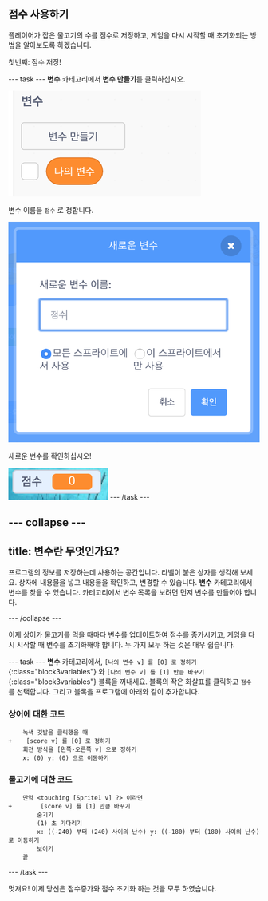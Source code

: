 ## 점수 사용하기

플레이어가 잡은 물고기의 수를 점수로 저장하고, 게임을 다시 시작할 때 초기화되는 방법을 알아보도록 하겠습니다.

첫번째: 점수 저장!

\--- task \--- **변수** 카테고리에서 **변수 만들기**를 클릭하십시오.

![](images/catch5.png)

변수 이름을 `점수` 로 정합니다.

![](images/catch6.png)

새로운 변수를 확인하십시오!

![점수 변수를 스테이지 표시](images/scoreVariableStage.png) \--- /task \---

## \--- collapse \---

## title: 변수란 무엇인가요?

프로그램의 정보를 저장하는데 사용하는 공간입니다. 라벨이 붙은 상자를 생각해 보세요. 상자에 내용물을 넣고 내용물을 확인하고, 변경할 수 있습니다. **변수** 카테고리에서 변수를 찾을 수 있습니다. 카테고리에서 변수 목록을 보려면 먼저 변수를 만들어야 합니다.

\--- /collapse \---

이제 상어가 물고기를 먹을 때마다 변수를 업데이트하여 점수를 증가시키고, 게임을 다시 시작할 때 변수를 초기화해야 합니다. 두 가지 모두 하는 것은 매우 쉽습니다.

\--- task \--- **변수** 카테고리에서, `[나의 변수 v] 를 [0] 로 정하기`{:class="block3variables"} 와 `[나의 변수 v] 를 [1] 만큼 바꾸기`{:class="block3variables"} 블록을 꺼내세요. 블록의 작은 화살표를 클릭하고 `점수` 를 선택합니다. 그리고 블록을 프로그램에 아래와 같이 추가합니다.

### 상어에 대한 코드

```blocks3
    녹색 깃발을 클릭했을 때
+    [score v] 를 [0] 로 정하기
    회전 방식을 [왼쪽-오른쪽 v] 으로 정하기
    x: (0) y: (0) 으로 이동하기
```

### 물고기에 대한 코드

```blocks3
    만약 <touching [Sprite1 v] ?> 이라면
+        [score v] 를 [1] 만큼 바꾸기
        숨기기
        (1) 초 기다리기
        x: ((-240) 부터 (240) 사이의 난수) y: ((-180) 부터 (180) 사이의 난수) 로 이동하기
        보이기
    끝
```

\--- /task \---

멋져요! 이제 당신은 점수증가와 점수 초기화 하는 것을 모두 하였습니다.